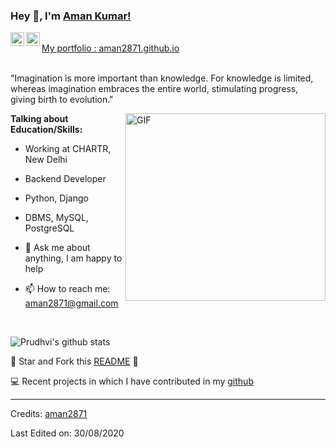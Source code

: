 ### Hey 👋, I'm [Aman Kumar!](https://github.com/aman2871)


<a href="https://www.linkedin.com/in/aman2871/">
  <img align="left" width="22px" src="https://cdn.jsdelivr.net/npm/simple-icons@v3/icons/linkedin.svg" />
</a>
<a href="https://www.instagram.com/">
  <img align="left" alt="Aman" width="22px" src="https://cdn.jsdelivr.net/npm/simple-icons@v3/icons/instagram.svg" />
</a>
<br />
 <a href="https://aman2871.github.io/" align="left" > My portfolio : aman2871.github.io </a> 
<br />
<br />


"Imagination is more important than knowledge. For knowledge is limited, whereas imagination embraces the entire world, stimulating progress, giving birth to evolution." 



 <img align="right" height="300px" width= "320px" alt="GIF" src="https://media.giphy.com/media/CVtNe84hhYF9u/giphy.gif" />

**Talking about Education/Skills:**

-  Working at CHARTR, New Delhi
-  Backend Developer
-  Python, Django
-  DBMS, MySQL, PostgreSQL

- 💬 Ask me about anything, I am happy to help
- 📫 How to reach me: aman2871@gmail.com

&nbsp;


![Prudhvi's github stats](https://github-readme-stats.vercel.app/api?username=aman2871&show_icons=true&hide_border=true)

:pushpin: Star and Fork this [README](https://github.com/aman2871/aman2871) :pencil:

💻 Recent projects in which I have contributed in my [github](https://github.com/aman2871/)


-----
Credits: [aman2871](https://github.com/aman2871)

Last Edited on: 30/08/2020
